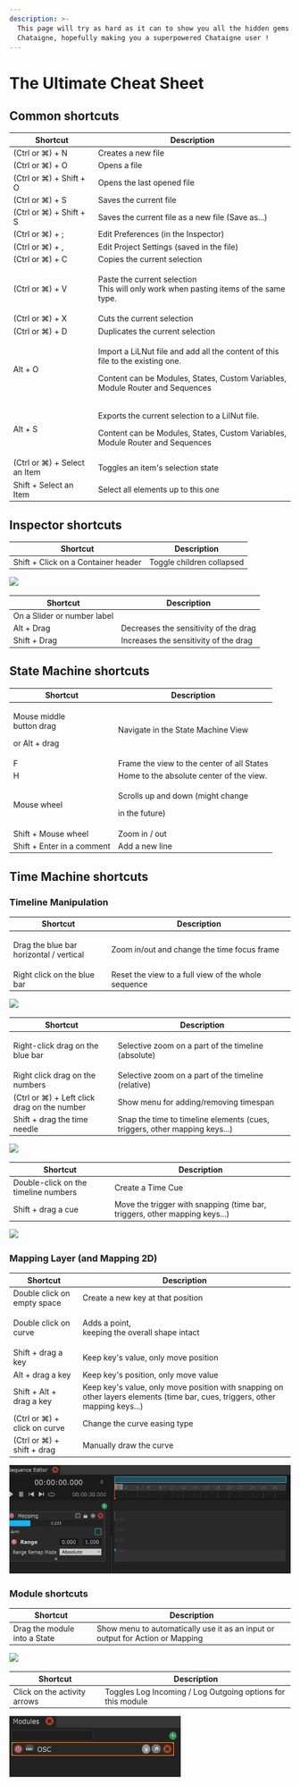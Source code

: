 ```yaml
---
description: >-
  This page will try as hard as it can to show you all the hidden gems of
  Chataigne, hopefully making you a superpowered Chataigne user !
---
```


# The Ultimate Cheat Sheet

## Common shortcuts

| Shortcut                     | Description                                                                                                                                                                   |
| ---------------------------- | ----------------------------------------------------------------------------------------------------------------------------------------------------------------------------- |
| (Ctrl or ⌘) + N              | Creates a new file                                                                                                                                                            |
| (Ctrl or ⌘) + O              | Opens a file                                                                                                                                                                  |
| (Ctrl or ⌘) + Shift + O      | Opens the last opened file                                                                                                                                                    |
| (Ctrl or ⌘) + S              | Saves the current file                                                                                                                                                        |
| (Ctrl or ⌘) + Shift + S      | Saves the current file as a new file (Save as...)                                                                                                                             |
| (Ctrl or ⌘) + ;              | Edit Preferences (in the Inspector)                                                                                                                                           |
| (Ctrl or ⌘) + ,              | Edit Project Settings (saved in the file)                                                                                                                                     |
| (Ctrl or ⌘) + C              | Copies the current selection                                                                                                                                                  |
| (Ctrl or ⌘) + V              | <p>Paste the current selection<br>This will only work when pasting items of the same type.</p>                                                                                |
| (Ctrl or ⌘) + X              | Cuts the current selection                                                                                                                                                    |
| (Ctrl or ⌘) + D              | Duplicates the current selection                                                                                                                                              |
| Alt + O                      | <p>Import a LiLNut file and add all the content of this file to the existing one.</p><p>Content can be Modules, States, Custom Variables, <br>Module Router and Sequences</p> |
| Alt + S                      | <p>Exports the current selection to a LilNut file.</p><p>Content can be Modules, States, Custom Variables,<br>Module Router and Sequences</p>                                 |
| (Ctrl or ⌘) + Select an Item | Toggles an item's selection state                                                                                                                                             |
| Shift + Select an Item       | Select all elements up to this one                                                                                                                                            |

## Inspector shortcuts

| Shortcut                            | Description               |
| ----------------------------------- | ------------------------- |
| Shift + Click on a Container header | Toggle children collapsed |

![](.gitbook/assets/toggle.gif)

| Shortcut                    | Description                           |
| --------------------------- | ------------------------------------- |
| On a Slider or number label |                                       |
| Alt + Drag                  | Decreases the sensitivity of the drag |
| Shift + Drag                | Increases the sensitivity of the drag |

## State Machine shortcuts

| Shortcut                                               | Description                                                    |
| ------------------------------------------------------ | -------------------------------------------------------------- |
| <p>Mouse middle<br>button drag</p><p>or Alt + drag</p> | Navigate in the State Machine View                             |
| F                                                      | Frame the view to the center of all States                     |
| H                                                      | Home to the absolute center of the view.                       |
| Mouse wheel                                            | <p>Scrolls up and down (might change </p><p>in the future)</p> |
| Shift + Mouse wheel                                    | Zoom in / out                                                  |
| Shift + Enter in a comment                             | Add a new line                                                 |

## Time Machine shortcuts

### Timeline Manipulation

| Shortcut                                           | Description                                               |
| -------------------------------------------------- | --------------------------------------------------------- |
| <p>Drag the blue bar <br>horizontal / vertical</p> | <p></p><p>Zoom in/out and change the time focus frame</p> |
| Right click on the blue bar                        | Reset the view to a full view of the whole sequence       |

![](.gitbook/assets/timemachine.gif)

| Shortcut                                    | Description                                                                |
| ------------------------------------------- | -------------------------------------------------------------------------- |
| Right-click drag on the blue bar            | <p></p><p>Selective zoom on a part of the timeline (absolute)</p>          |
| Right click drag on the numbers             | Selective zoom on a part of the timeline (relative)                        |
| (Ctrl or ⌘) + Left click drag on the number | Show menu for adding/removing timespan                                     |
| Shift + drag the time needle                | Snap the time to timeline elements (cues, triggers, other mapping keys...) |

![](.gitbook/assets/timespan.gif)

| Shortcut                             | Description                                                                |
| ------------------------------------ | -------------------------------------------------------------------------- |
| Double-click on the timeline numbers | Create a Time Cue                                                          |
| Shift + drag a cue                   | Move the trigger with snapping (time bar, triggers, other mapping keys...) |



![](.gitbook/assets/cues.gif)

### Mapping Layer (and Mapping 2D)

| Shortcut                     | Description                                                                                                                   |
| ---------------------------- | ----------------------------------------------------------------------------------------------------------------------------- |
| Double click  on empty space | Create a new key at that position                                                                                             |
| Double click on curve        | <p>Adds a point, <br>keeping the overall shape intact</p>                                                                     |
| Shift + drag a key           | Keep key's value, only move position                                                                                          |
| Alt + drag a key             | Keep key's position, only move value                                                                                          |
| Shift + Alt + drag a key     | Keep key's value, only move position with snapping on other layers elements (time bar, cues, triggers, other mapping keys...) |
| (Ctrl or ⌘) + click on curve | Change the curve easing type                                                                                                  |
| (Ctrl or ⌘) + shift + drag   | Manually draw the curve                                                                                                       |

![](<.gitbook/assets/draw .gif>)

### Module shortcuts

| Shortcut                     | Description                                                                   |
| ---------------------------- | ----------------------------------------------------------------------------- |
| Drag the module into a State | Show menu to automatically use it as an input or output for Action or Mapping |

![](.gitbook/assets/module.gif)

| Shortcut                     | Description                                                 |
| ---------------------------- | ----------------------------------------------------------- |
| Click on the activity arrows | Toggles Log Incoming / Log Outgoing options for this module |

![](.gitbook/assets/logInOut.gif)
